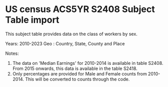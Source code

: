 # US census ACS5YR S2408 Subject Table import

This subject table provides data on the class of workers by sex.

Years: 2010-2023 
Geo : Country, State, County and Place

Notes:
1. The data on 'Median Earnings' for 2010-2014 is available in table S2408. From 2015 onwards, this data is available in the table S2418. 
2. Only percentages are provided for Male and Female counts from 2010-2014. This will be converted to counts through the code.

